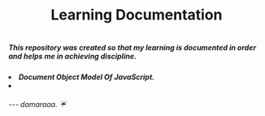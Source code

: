 <h1 align="center">Learning Documentation<h1>
<h5>This repository was created so that my learning is documented in order and helps me in achieving discipline.<h5>
<li>Document Object Model Of JavaScript.<li>
  
  
  
<h6> --- damaraaa. ☔<h6>

